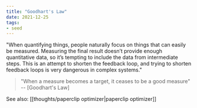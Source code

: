 ```yaml
---
title: "Goodhart's Law"
date: 2021-12-25
tags:
- seed
---
```


"When quantifying things, people naturally focus on things that can easily be measured. Measuring the final result doesn’t provide enough quantitative data, so it’s tempting to include the data from intermediate steps. This is an attempt to shorten the feedback loop, and trying to shorten feedback loops is very dangerous in complex systems."

> "When a measure becomes a target, it ceases to be a good measure" -- [Goodhart's Law]

See also: [[thoughts/paperclip optimizer|paperclip optimizer]]
